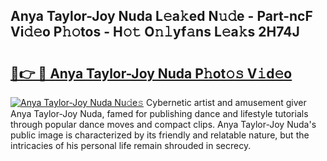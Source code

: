 ## Anya Taylor-Joy Nuda L𝚎a𝚔ed N𝚞𝚍e - Part-ncF Vi𝚍𝚎o P𝚑𝚘tos - H𝚘𝚝 O𝚗𝚕yf𝚊ns L𝚎a𝚔s 2H74J

# <h2><a href="http://kf37yg2.oniu.top/?m=Anya+Taylor-Joy+Nuda">🔗👉 🔴 Anya Taylor-Joy Nuda P𝚑ot𝚘𝚜 V𝚒d𝚎o</a></h2>

[![Anya Taylor-Joy Nuda Nu𝚍e𝚜](https://i.imgur.com/0qMVB7G.gif)](http://kf37yg2.oniu.top/?m=Anya+Taylor-Joy+Nuda)
Cybernetic artist and amusement giver Anya Taylor-Joy Nuda, famed for publishing dance and lifestyle tutorials through popular dance moves and compact clips. Anya Taylor-Joy Nuda's public image is characterized by its friendly and relatable nature, but the intricacies of his personal life remain shrouded in secrecy.  

